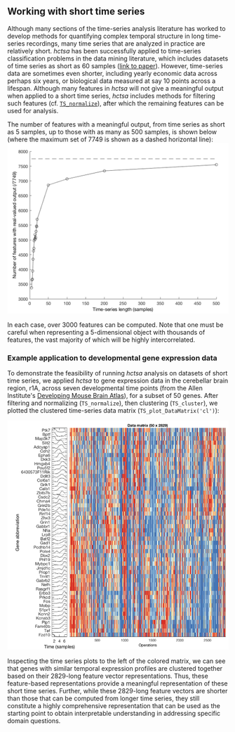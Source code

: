 ## Working with short time series

Although many sections of the time-series analysis literature has worked to develop methods for quantifying complex temporal structure in long time-series recordings, many time series that are analyzed in practice are relatively short.
_hctsa_ has been successfully applied to time-series classification problems in the data mining literature, which includes datasets of time series as short as 60 samples ([link to paper](http://ieeexplore.ieee.org/lpdocs/epic03/wrapper.htm?arnumber=6786425)).
However, time-series data are sometimes even shorter, including yearly economic data across perhaps six years, or biological data measured at say 10 points across a lifespan. Although many features in _hctsa_ will not give a meaningful output when applied to a short time series, _hctsa_ includes methods for filtering such features (cf. [`TS_normalize`](filtering_and_normalizing.md)), after which the remaining features can be used for analysis.

The number of features with a meaningful output, from time series as short as 5 samples, up to those with as many as 500 samples, is shown below (where the maximum set of 7749 is shown as a dashed horizontal line):
![](/img/LengthDependence.png)

In each case, over 3000 features can be computed. Note that one must be careful when representing a 5-dimensional object with thousands of features, the vast majority of which will be highly intercorrelated.

### Example application to developmental gene expression data
To demonstrate the feasibility of running _hctsa_ analysis on datasets of short time series, we applied _hctsa_ to gene expression data in the cerebellar brain region, r1A, across seven developmental time points (from the Allen Institute's [Developing Mouse Brain Atlas](http://developingmouse.brain-map.org)), for a subset of 50 genes.
After filtering and normalizing (`TS_normalize`), then clustering (`TS_cluster`), we plotted the clustered time-series data matrix (`TS_plot_DataMatrix('cl')`):

![](/assets/GeneExpressionExample.png)

Inspecting the time series plots to the left of the colored matrix, we can see that genes with similar temporal expression profiles are clustered together based on their 2829-long feature vector representations. Thus, these feature-based representations provide a meaningful representation of these short time series. Further, while these 2829-long feature vectors are shorter than those that can be computed from longer time series, they still constitute a highly comprehensive representation that can be used as the starting point to obtain interpretable understanding in addressing specific domain questions.
